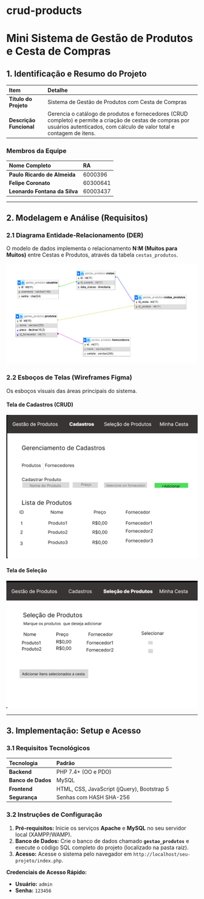 # crud-products
# Mini Sistema de Gestão de Produtos e Cesta de Compras

## 1. Identificação e Resumo do Projeto

| Item | Detalhe |
| :--- | :--- |
| **Título do Projeto** | Sistema de Gestão de Produtos com Cesta de Compras |
| **Descrição Funcional** | Gerencia o catálogo de produtos e fornecedores (CRUD completo) e permite a criação de cestas de compras por usuários autenticados, com cálculo de valor total e contagem de itens. |

### Membros da Equipe

| Nome Completo | RA |
| :--- | :--- |
| **Paulo Ricardo de Almeida** | 6000396 |
| **Felipe Coronato** | 60300641 |
| **Leonardo Fontana da Silva** | 60003437 |

---

## 2. Modelagem e Análise (Requisitos)

### 2.1 Diagrama Entidade-Relacionamento (DER)

O modelo de dados implementa o relacionamento **N:M (Muitos para Muitos)** entre Cestas e Produtos, através da tabela `cestas_produtos`.

![Diagrama do Banco de Dados do Sistema](docs/DER.png)

### 2.2 Esboços de Telas (Wireframes Figma)

Os esboços visuais das áreas principais do sistema.

#### Tela de Cadastros (CRUD)
![Esboço da tela de Cadastros e CRUD](docs/cadastro.png)

#### Tela de Seleção
![Esboço da tela de Seleção de Produtos](docs/selecao.png)

---

## 3. Implementação: Setup e Acesso

### 3.1 Requisitos Tecnológicos

| Tecnologia | Padrão |
| :--- | :--- |
| **Backend** | PHP 7.4+ (OO e PDO) |
| **Banco de Dados** | MySQL |
| **Frontend** | HTML, CSS, JavaScript (jQuery), Bootstrap 5 |
| **Segurança** | Senhas com HASH SHA-256 |

### 3.2 Instruções de Configuração

1.  **Pré-requisitos:** Inicie os serviços **Apache** e **MySQL** no seu servidor local (XAMPP/WAMP).
2.  **Banco de Dados:** Crie o banco de dados chamado **`gestao_produtos`** e execute o código SQL completo do projeto (localizado na pasta raiz).
3.  **Acesso:** Acesse o sistema pelo navegador em `http://localhost/seu-projeto/index.php`.

**Credenciais de Acesso Rápido:**
* **Usuário:** `admin`
* **Senha:** `123456`

